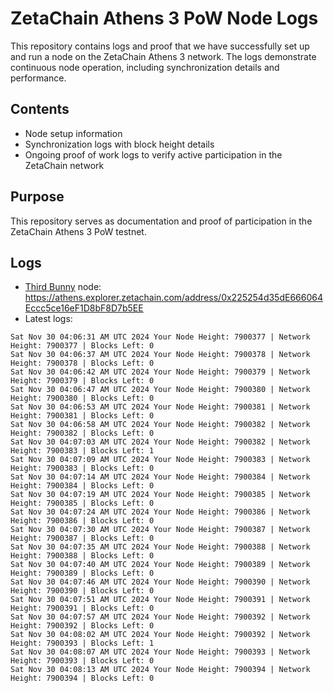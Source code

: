 # ZetaChain Athens 3 PoW Node Logs
This repository contains logs and proof that we have successfully set up and run a node on the ZetaChain Athens 3 network. The logs demonstrate continuous node operation, including synchronization details and performance.

## Contents
- Node setup information
- Synchronization logs with block height details
- Ongoing proof of work logs to verify active participation in the ZetaChain network

## Purpose
This repository serves as documentation and proof of participation in the ZetaChain Athens 3 PoW testnet.

## Logs

- [Third Bunny](https://thirdbunny.xyz/) node: https://athens.explorer.zetachain.com/address/0x225254d35dE666064Eccc5ce16eF1D8bF8D7b5EE
- Latest logs:
```
Sat Nov 30 04:06:31 AM UTC 2024 Your Node Height: 7900377 | Network Height: 7900377 | Blocks Left: 0
Sat Nov 30 04:06:37 AM UTC 2024 Your Node Height: 7900378 | Network Height: 7900378 | Blocks Left: 0
Sat Nov 30 04:06:42 AM UTC 2024 Your Node Height: 7900379 | Network Height: 7900379 | Blocks Left: 0
Sat Nov 30 04:06:47 AM UTC 2024 Your Node Height: 7900380 | Network Height: 7900380 | Blocks Left: 0
Sat Nov 30 04:06:53 AM UTC 2024 Your Node Height: 7900381 | Network Height: 7900381 | Blocks Left: 0
Sat Nov 30 04:06:58 AM UTC 2024 Your Node Height: 7900382 | Network Height: 7900382 | Blocks Left: 0
Sat Nov 30 04:07:03 AM UTC 2024 Your Node Height: 7900382 | Network Height: 7900383 | Blocks Left: 1
Sat Nov 30 04:07:09 AM UTC 2024 Your Node Height: 7900383 | Network Height: 7900383 | Blocks Left: 0
Sat Nov 30 04:07:14 AM UTC 2024 Your Node Height: 7900384 | Network Height: 7900384 | Blocks Left: 0
Sat Nov 30 04:07:19 AM UTC 2024 Your Node Height: 7900385 | Network Height: 7900385 | Blocks Left: 0
Sat Nov 30 04:07:24 AM UTC 2024 Your Node Height: 7900386 | Network Height: 7900386 | Blocks Left: 0
Sat Nov 30 04:07:30 AM UTC 2024 Your Node Height: 7900387 | Network Height: 7900387 | Blocks Left: 0
Sat Nov 30 04:07:35 AM UTC 2024 Your Node Height: 7900388 | Network Height: 7900388 | Blocks Left: 0
Sat Nov 30 04:07:40 AM UTC 2024 Your Node Height: 7900389 | Network Height: 7900389 | Blocks Left: 0
Sat Nov 30 04:07:46 AM UTC 2024 Your Node Height: 7900390 | Network Height: 7900390 | Blocks Left: 0
Sat Nov 30 04:07:51 AM UTC 2024 Your Node Height: 7900391 | Network Height: 7900391 | Blocks Left: 0
Sat Nov 30 04:07:57 AM UTC 2024 Your Node Height: 7900392 | Network Height: 7900392 | Blocks Left: 0
Sat Nov 30 04:08:02 AM UTC 2024 Your Node Height: 7900392 | Network Height: 7900393 | Blocks Left: 1
Sat Nov 30 04:08:07 AM UTC 2024 Your Node Height: 7900393 | Network Height: 7900393 | Blocks Left: 0
Sat Nov 30 04:08:13 AM UTC 2024 Your Node Height: 7900394 | Network Height: 7900394 | Blocks Left: 0
```
